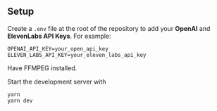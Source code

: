 ## Setup
Create a `.env` file at the root of the repository to add your **OpenAI** and **ElevenLabs API Keys**. For example:

```
OPENAI_API_KEY=your_open_api_key
ELEVEN_LABS_API_KEY=your_eleven_labs_api_key
```

Have FFMPEG installed.

Start the development server with
```
yarn
yarn dev
```
